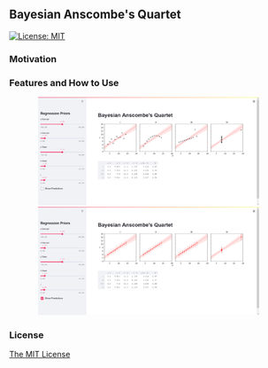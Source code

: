 ## Bayesian Anscombe's Quartet

[![License: MIT](https://img.shields.io/badge/License-MIT-yellow.svg)](https://opensource.org/licenses/MIT)  

### Motivation

### Features and How to Use

<p align="center">
  <img src="images/no_pred.png" width="400" />
  <img src="images/pred.png" width="400" />
</p>  

### License

[The MIT License](https://github.com/vb690/bazaar/blob/master/LICENSE)

